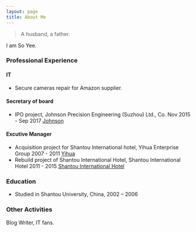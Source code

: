 ```yaml
---
layout: page
title: About Me
---
```




<blockquote class="full-width"><p>A husband, a father.</p></blockquote>

I am So Yee. 

### Professional Experience ###

#### IT ####
* Secure cameras repair for Amazon supplier.

#### Secretary of board ####
* IPO project, Johnson Precision Engineering (Suzhou) Ltd., Co. Nov 2015 - Sep 2017 [Johnson](www.jspesz.com/index_en.html)

#### Excutive Manager ####
* Acquisition project for Shantou International hotel, Yihua Enterprise Group 2007 - 2011 [Yihua](www.yihuagroup.com/)
* Rebuild project of Shantou International Hotel, Shantou International Hotel 2011 - 2015 [Shantou International Hotel](ngdst.gshmhotels.com/)


### Education
* Studied in Shantou University, China, 2002 – 2006


### Other Activities

Blog Writer, IT fans.
